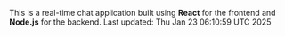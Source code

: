 This is a real-time chat application built using **React** for the frontend and **Node.js** for the backend.
Last updated: Thu Jan 23 06:10:59 UTC 2025
